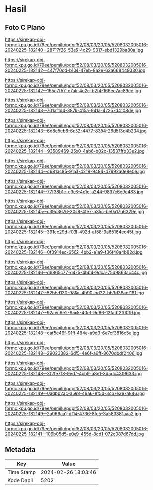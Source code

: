 # Hasil

## Foto C Plano

https://sirekap-obj-formc.kpu.go.id/79ee/pemilu/pdpr/52/08/03/20/05/5208032005016-20240225-182140--28717f26-53e5-4c29-9317-ebd1329ba80a.jpg

https://sirekap-obj-formc.kpu.go.id/79ee/pemilu/pdpr/52/08/03/20/05/5208032005016-20240225-182142--447f70cd-b104-47eb-8a2e-63a668449330.jpg

https://sirekap-obj-formc.kpu.go.id/79ee/pemilu/pdpr/52/08/03/20/05/5208032005016-20240225-182142--165c7f57-e7ab-4c2c-b2f4-166ee7ac89ce.jpg

https://sirekap-obj-formc.kpu.go.id/79ee/pemilu/pdpr/52/08/03/20/05/5208032005016-20240225-182143--701af1d4-387b-415a-941a-47257d4108de.jpg

https://sirekap-obj-formc.kpu.go.id/79ee/pemilu/pdpr/52/08/03/20/05/5208032005016-20240225-182143--6d8c5eb6-6d32-4477-8354-26d5f3c4b234.jpg

https://sirekap-obj-formc.kpu.go.id/79ee/pemilu/pdpr/52/08/03/20/05/5208032005016-20240225-182144--93589469-25b0-4ab6-b02c-13537ffb33e2.jpg

https://sirekap-obj-formc.kpu.go.id/79ee/pemilu/pdpr/52/08/03/20/05/5208032005016-20240225-182144--c681ac85-91a3-4219-9484-47992a0e8e0e.jpg

https://sirekap-obj-formc.kpu.go.id/79ee/pemilu/pdpr/52/08/03/20/05/5208032005016-20240225-182144--77f38b1c-e3e8-4c1c-a244-9837c6e9c483.jpg

https://sirekap-obj-formc.kpu.go.id/79ee/pemilu/pdpr/52/08/03/20/05/5208032005016-20240225-182145--c39c3676-30d8-4fe7-a35c-be0a17b6329e.jpg

https://sirekap-obj-formc.kpu.go.id/79ee/pemilu/pdpr/52/08/03/20/05/5208032005016-20240225-182145--391ec29d-f03f-492d-af58-9a65164ec45f.jpg

https://sirekap-obj-formc.kpu.go.id/79ee/pemilu/pdpr/52/08/03/20/05/5208032005016-20240225-182146--0f3914ec-6562-4bb2-a1a9-f36f48a4b82d.jpg

https://sirekap-obj-formc.kpu.go.id/79ee/pemilu/pdpr/52/08/03/20/05/5208032005016-20240225-182146--d9865c77-d425-4bb4-9dca-75d9863ac44c.jpg

https://sirekap-obj-formc.kpu.go.id/79ee/pemilu/pdpr/52/08/03/20/05/5208032005016-20240225-182147--52bbd130-988a-4b90-bd32-bb3d36acf161.jpg

https://sirekap-obj-formc.kpu.go.id/79ee/pemilu/pdpr/52/08/03/20/05/5208032005016-20240225-182147--92aec9e2-95c5-40ef-9d86-12fadf2f00f9.jpg

https://sirekap-obj-formc.kpu.go.id/79ee/pemilu/pdpr/52/08/03/20/05/5208032005016-20240225-182148--caf5c46f-91ff-484e-a9d3-6e7cf3816c5e.jpg

https://sirekap-obj-formc.kpu.go.id/79ee/pemilu/pdpr/52/08/03/20/05/5208032005016-20240225-182148--29023382-6df5-4e6f-a6ff-8670dbdf2406.jpg

https://sirekap-obj-formc.kpu.go.id/79ee/pemilu/pdpr/52/08/03/20/05/5208032005016-20240225-182148--3f2fe718-9ed7-4cb9-a8e1-3d5dc43f9633.jpg

https://sirekap-obj-formc.kpu.go.id/79ee/pemilu/pdpr/52/08/03/20/05/5208032005016-20240225-182149--0adbb2ac-a568-49a6-8f5d-3cb7e3e7a846.jpg

https://sirekap-obj-formc.kpu.go.id/79ee/pemilu/pdpr/52/08/03/20/05/5208032005016-20240225-182149--2a066aa1-df14-4736-8fc5-3a583381aaa2.jpg

https://sirekap-obj-formc.kpu.go.id/79ee/pemilu/pdpr/52/08/03/20/05/5208032005016-20240225-182141--106b05d5-e0e9-455d-8cd1-072c087d67dd.jpg


## Metadata

| Key        | Value               |
| ---------- | ------------------- |
| Time Stamp | 2024-02-26 18:03:46 |
| Kode Dapil | 5202                |



